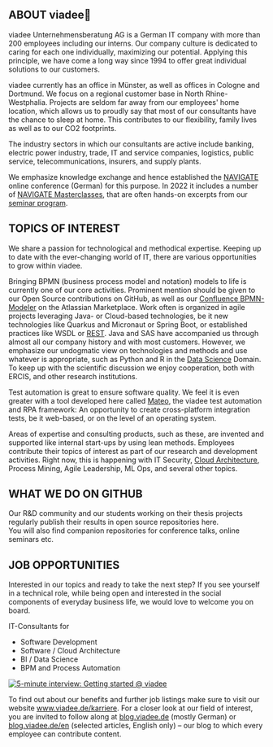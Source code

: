 ## ABOUT viadee👋

viadee Unternehmensberatung AG is a German IT company with more than 200 employees including our interns. Our company culture is dedicated to caring for each one individually, maximizing our potential. Applying this principle, we have come a long way since 1994 to offer great individual solutions to our customers.

viadee currently has an office in Münster, as well as offices in Cologne and Dortmund. We focus on a regional customer base in North Rhine-Westphalia. Projects are seldom far away from our employees' home location, which allows us to proudly say that most of our consultants have the chance to sleep at home. This contributes to our flexibility, family lives as well as to our CO2 footprints.

The industry sectors in which our consultants are active include banking, electric power industry, trade, IT and service companies, logistics, public service, telecommunications, insurers, and supply plants.

We emphasize knowledge exchange and hence established the [NAVIGATE](https://navigate-kongress.de) online conference (German) for this purpose. In 2022 it includes a number of [NAVIGATE Masterclasses](https://navigate-kongress.de/masterclasses/), that are often hands-on excerpts from our [seminar program](https://www.viadee.de/seminare).

## TOPICS OF INTEREST
We share a passion for technological and methodical expertise. Keeping up to date with the ever-changing world of IT, there are various opportunities to grow within viadee. 

Bringing BPMN (business process model and notation) models to life is currently one of 
our core activities. Prominent mention should be given to our Open Source contributions on GitHub, as well as our [Confluence BPMN-Modeler](https://www.viadee.de/en/solutions/business-process-management/bpmn-modeler) on the Atlassian Marketplace. Work often is organized in agile projects leveraging Java- or Cloud-based technologies, be it new technologies like Quarkus and Micronaut or Spring Boot, or established practices like WSDL or [REST](https://www.viadee.de/seminar/rest/). Java and SAS have accompanied us through almost all our company history and with most customers. However, we emphasize our undogmatic view on technologies and methods and use whatever is appropriate, such as Python and R in the [Data Science](https://www.viadee.de/data-science/) Domain. 
To keep up with the scientific discussion we enjoy cooperation, both with ERCIS, and other research institutions.

Test automation is great to ensure software quality. We feel it is even greater with a tool developed here called [Mateo](https://www.viadee.de/loesungen/testautomatisierung/mateo-core), the viadee test automation and RPA framework: An opportunity to create cross-platform integration tests, be it web-based, or on the level of an operating system. 

Areas of expertise and consulting products, such as these, are invented and supported like internal start-ups by using lean methods. 
Employees contribute their topics of interest as part of our research and development activities. Right now, this is happening with IT Security, [Cloud Architecture](https://www.viadee.de/cloud), Process Mining, Agile Leadership, ML Ops, and several other topics.

## WHAT WE DO ON GITHUB
Our R&D community and our students working on their thesis projects regularly publish their results in open source repositories here.   
You will also find companion repositories for conference talks, online seminars etc.

## JOB OPPORTUNITIES
Interested in our topics and ready to take the next step? If you see yourself in a technical role, while being open and interested in the social components of everyday business life, we would love to welcome you on board.

IT-Consultants for
*	Software Development
*	Software / Cloud Architecture
*	BI / Data Science
* BPM and Process Automation 

[![5-minute interview: Getting started @ viadee](http://img.youtube.com/vi/1LvibEa4oFI/0.jpg)](https://www.youtube.com/watch?v=1LvibEa4oFI "Getting started @ viadee")

To find out about our benefits and further job listings make sure to visit our website www.viadee.de/karriere. 
For a closer look at our field of interest, you are invited to follow along at [blog.viadee.de](https://blog.viadee.de) (mostly German) or [blog.viadee.de/en](https://blog.viadee.de/en) (selected articles, English only) – our blog to which every employee can contribute content. 
